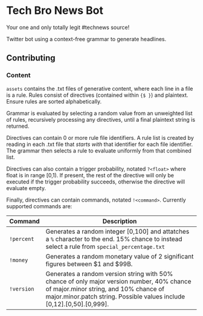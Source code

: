 # Tech Bro News Bot

Your one and only totally legit #technews source!

Twitter bot using a context-free grammar to generate headlines.

## Contributing

### Content

`assets` contains the .txt files of generative content, where each line in a file is a rule. Rules consist of directives (contained within `{$ }`) and plaintext. Ensure rules are sorted alphabetically.

Grammar is evaluated by selecting a random value from an unweighted list of rules, recursively processing any directives, until a final plaintext string is returned.

Directives can contain 0 or more rule file identifiers. A rule list is created by reading in each .txt file that *starts with* that identifier for each file identifier. The grammar then selects a rule to evaluate uniformly from that combined list.

Directives can also contain a trigger probability, notated `?<float>` where float is in range [0,1). If present, the rest of the directive will only be executed if the trigger probability succeeds, otherwise the directive will evaluate empty.

Finally, directives can contain commands, notated `!<command>`. Currently supported commands are:

| Command  | Description |
| ------------- | ------------- |
| `!percent`  | Generates a random integer [0,100] and attatches a `%` character to the end. 15% chance to instead select a rule from `special_percentage.txt` |
| `!money`  | Generates a random monetary value of 2 significant figures between $1 and $99B. |
| `!version` | Generates a random version string with 50% chance of only major version number, 40% chance of major.minor string, and 10% chance of major.minor.patch string. Possible values include [0,12].[0,50].[0,999]. |
